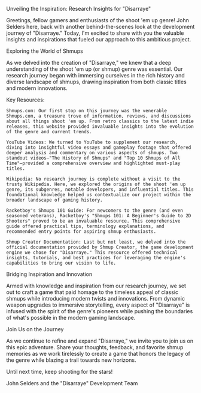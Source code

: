 Unveiling the Inspiration: Research Insights for "Disarraye"

Greetings, fellow gamers and enthusiasts of the shoot 'em up genre! John Selders here, back with another behind-the-scenes look at the development journey of "Disarraye." Today, I'm excited to share with you the valuable insights and inspirations that fueled our approach to this ambitious project.

Exploring the World of Shmups

As we delved into the creation of "Disarraye," we knew that a deep understanding of the shoot 'em up (or shmup) genre was essential. Our research journey began with immersing ourselves in the rich history and diverse landscape of shmups, drawing inspiration from both classic titles and modern innovations.

Key Resources:

    Shmups.com: Our first stop on this journey was the venerable Shmups.com, a treasure trove of information, reviews, and discussions about all things shoot 'em up. From retro classics to the latest indie releases, this website provided invaluable insights into the evolution of the genre and current trends.

    YouTube Videos: We turned to YouTube to supplement our research, diving into insightful video essays and gameplay footage that offered deeper analysis and commentary on various aspects of shmups. Two standout videos—"The History of Shmups" and "Top 10 Shmups of All Time"—provided a comprehensive overview and highlighted must-play titles.

    Wikipedia: No research journey is complete without a visit to the trusty Wikipedia. Here, we explored the origins of the shoot 'em up genre, its subgenres, notable developers, and influential titles. This foundational knowledge helped us contextualize our project within the broader landscape of gaming history.

    Racketboy's Shmups 101 Guide: For newcomers to the genre (and even seasoned veterans), Racketboy's "Shmups 101: A Beginner's Guide to 2D Shooters" proved to be an invaluable resource. This comprehensive guide offered practical tips, terminology explanations, and recommended entry points for aspiring shmup enthusiasts.

    Shmup Creator Documentation: Last but not least, we delved into the official documentation provided by Shmup Creator, the game development engine we chose for "Disarraye." This resource offered technical insights, tutorials, and best practices for leveraging the engine's capabilities to bring our vision to life.

Bridging Inspiration and Innovation

Armed with knowledge and inspiration from our research journey, we set out to craft a game that paid homage to the timeless appeal of classic shmups while introducing modern twists and innovations. From dynamic weapon upgrades to immersive storytelling, every aspect of "Disarraye" is infused with the spirit of the genre's pioneers while pushing the boundaries of what's possible in the modern gaming landscape.

Join Us on the Journey

As we continue to refine and expand "Disarraye," we invite you to join us on this epic adventure. Share your thoughts, feedback, and favorite shmup memories as we work tirelessly to create a game that honors the legacy of the genre while blazing a trail towards new horizons.



Until next time, keep shooting for the stars!

John Selders and the "Disarraye" Development Team
